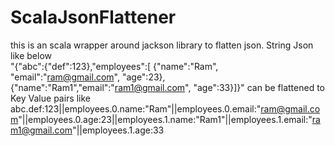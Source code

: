 # ScalaJsonFlattener 
this is an scala wrapper around jackson library to flatten json. String Json like below  
"{\"abc\":{\"def\":123},\"employees\":[    {\"name\":\"Ram\", \"email\":\"ram@gmail.com\", \"age\":23}, {\"name\":\"Ram1\",\"email\":\"ram1@gmail.com\", \"age\":33}]}"
can be flattened to Key Value pairs like  
abc.def:123||employees.0.name:"Ram"||employees.0.email:"ram@gmail.com"||employees.0.age:23||employees.1.name:"Ram1"||employees.1.email:"ram1@gmail.com"||employees.1.age:33

